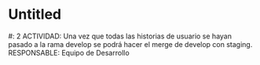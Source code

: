 # Untitled

#: 2
ACTIVIDAD: Una vez que todas las historias de usuario se hayan pasado a la rama develop se podrá hacer el merge de develop con staging.
RESPONSABLE: Equipo de Desarrollo